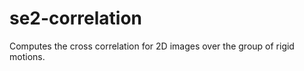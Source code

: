 se2-correlation
===============
Computes the cross correlation for 2D images over the group of rigid motions.
